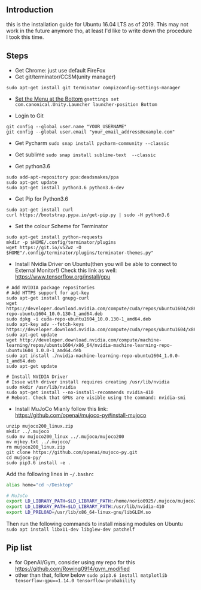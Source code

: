 ## Introduction
this is the installation guide for Ubuntu 16.04 LTS as of 2019.
This may not work in the future anymore tho, at least I'd like to write down the procedure I took this time.

## Steps
- Get Chrome: just use default FireFox
- Get git/terminator/CCSM(unity manager)
```shell
sudo apt-get install git terminator compizconfig-settings-manager
```

- [Set the Menu at the Bottom](http://ubuntuhandbook.org/index.php/2016/03/ubuntu-16-04-move-unity-launcher-to-bottom/)
`gsettings set com.canonical.Unity.Launcher launcher-position Bottom`

- Login to Git
```shell
git config --global user.name "YOUR_USERNAME"
git config --global user.email "your_email_address@example.com"
```

- Get Pycharm
`sudo snap install pycharm-community --classic`

- Get sublime
`sudo snap install sublime-text  --classic`

- Get python3.6
```shell
sudo add-apt-repository ppa:deadsnakes/ppa
sudo apt-get update
sudo apt-get install python3.6 python3.6-dev
```

- Get Pip for Python3.6
```shell
sudo apt-get install curl
curl https://bootstrap.pypa.io/get-pip.py | sudo -H python3.6
```

- Set the colour Scheme for Terminator
```shell
sudo apt-get install python-requests
mkdir -p $HOME/.config/terminator/plugins
wget https://git.io/v5Zwz -O $HOME"/.config/terminator/plugins/terminator-themes.py"
```

- Install Nvidia Driver on Ubuntu(then you will be able to connect to External Monitor!)
Check this link as well: https://www.tensorflow.org/install/gpu
```shell
# Add NVIDIA package repositories
# Add HTTPS support for apt-key
sudo apt-get install gnupg-curl
wget https://developer.download.nvidia.com/compute/cuda/repos/ubuntu1604/x86_64/cuda-repo-ubuntu1604_10.0.130-1_amd64.deb
sudo dpkg -i cuda-repo-ubuntu1604_10.0.130-1_amd64.deb
sudo apt-key adv --fetch-keys https://developer.download.nvidia.com/compute/cuda/repos/ubuntu1604/x86_64/7fa2af80.pub
sudo apt-get update
wget http://developer.download.nvidia.com/compute/machine-learning/repos/ubuntu1604/x86_64/nvidia-machine-learning-repo-ubuntu1604_1.0.0-1_amd64.deb
sudo apt install ./nvidia-machine-learning-repo-ubuntu1604_1.0.0-1_amd64.deb
sudo apt-get update

# Install NVIDIA Driver
# Issue with driver install requires creating /usr/lib/nvidia
sudo mkdir /usr/lib/nvidia
sudo apt-get install --no-install-recommends nvidia-410
# Reboot. Check that GPUs are visible using the command: nvidia-smi
```

- Install MuJoCo
Mianly follow this link: https://github.com/openai/mujoco-py#install-mujoco
```shell
unzip mujoco200_linux.zip
mkdir ../.mujoco
sudo mv mujoco200_linux ../.mujoco/mujoco200
mv mjkey.txt ../.mujoco/
rm mujoco200_linux.zip
git clone https://github.com/openai/mujoco-py.git
cd mujoco-py/
sudo pip3.6 install -e .
```

Add the following lines in `~/.bashrc`
```bash
alias home="cd ~/Desktop"

# MuJoCo
export LD_LIBRARY_PATH=$LD_LIBRARY_PATH:/home/norio0925/.mujoco/mujoco200/bin
export LD_LIBRARY_PATH=$LD_LIBRARY_PATH:/usr/lib/nvidia-410
export LD_PRELOAD=/usr/lib/x86_64-linux-gnu/libGLEW.so
```

Then run the following commands to install missing modules on Ubuntu
`sudo apt install libx11-dev libglew-dev patchelf`

## Pip list
- for OpenAI/Gym, consider using my repo for this
https://github.com/Rowing0914/gym_modified
- other than that, follow below
`sudo pip3.6 install matplotlib tensorflow-gpu==1.14.0 tensorflow-probability`
